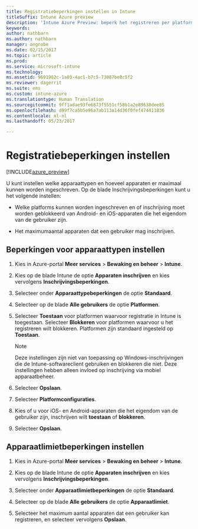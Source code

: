 ```yaml
---
title: Registratiebeperkingen instellen in Intune
titleSuffix: Intune Azure preview
description: 'Intune Azure Preview: beperk het registreren per platform en geef een registratielimiet voor apparaten op in Intune. '
keywords: 
author: nathbarn
ms.author: nathbarn
manager: angrobe
ms.date: 02/15/2017
ms.topic: article
ms.prod: 
ms.service: microsoft-intune
ms.technology: 
ms.assetid: 9691982c-1a03-4ac1-b7c5-73087be8c5f2
ms.reviewer: dagerrit
ms.suite: ems
ms.custom: intune-azure
ms.translationtype: Human Translation
ms.sourcegitcommit: 9ff1adae93fe6873f5551cf58b1a2e89638dee85
ms.openlocfilehash: d99f7ca5b5e96a7ab113a14d36f0fef474411836
ms.contentlocale: nl-nl
ms.lasthandoff: 05/23/2017

---
```


# <a name="set-enrollment-restrictions"></a>Registratiebeperkingen instellen 

[!INCLUDE[azure_preview](./includes/azure_preview.md)]

U kunt instellen welke apparaattypen en hoeveel apparaten er maximaal kunnen worden ingeschreven. Op de blade Inschrijvingsbeperkingen kunt u het volgende instellen:

- Welke platforms kunnen worden ingeschreven en of inschrijving moet worden geblokkeerd van Android- en iOS-apparaten die het eigendom van de gebruiker zijn.

- Het maximumaantal apparaten dat een gebruiker mag inschrijven.

## <a name="set-device-type-restrictions"></a>Beperkingen voor apparaattypen instellen

1. Kies in Azure-portal **Meer services** > **Bewaking en beheer** > **Intune**.

2. Kies op de blade Intune de optie **Apparaten inschrijven** en kies vervolgens **Inschrijvingsbeperkingen**.

3. Selecteer onder **Apparaattypebeperkingen** de optie **Standaard**.

4. Selecteer op de blade **Alle gebruikers** de optie **Platformen**.

5. Selecteer **Toestaan** voor platformen waarvoor registratie in Intune is toegestaan. Selecteer **Blokkeren** voor platformen waarvoor u het registreren wilt blokkeren. Platformen zijn standaard ingesteld op **Toestaan**. 

    >[!NOTE]
    >Deze instellingen zijn niet van toepassing op Windows-inschrijvingen die de Intune-softwareclient gebruiken en blokkeren die niet. Deze instellingen hebben alleen invloed op inschrijving via mobiel apparaatbeheer. 

6. Selecteer **Opslaan**.

7. Selecteer **Platformconfiguraties**.

8. Kies of u voor iOS- en Android-apparaten die het eigendom van de gebruiker zijn, inschrijven wilt **toestaan** of **blokkeren**.

9. Selecteer **Opslaan**.

## <a name="set-device-limit-restrictions"></a>Apparaatlimietbeperkingen instellen

1. Kies in Azure-portal **Meer services** > **Bewaking en beheer** > **Intune**.

2. Kies op de blade Intune de optie **Apparaten inschrijven** en kies vervolgens **Inschrijvingsbeperkingen**.

3. Selecteer onder **Apparaatlimietbeperkingen** de optie **Standaard**.

4. Selecteer op de blade **Alle gebruikers** de optie **Apparaatlimiet**.

5. Selecteer het maximum aantal apparaten dat een gebruiker kan registreren, en selecteer vervolgens **Opslaan**.

